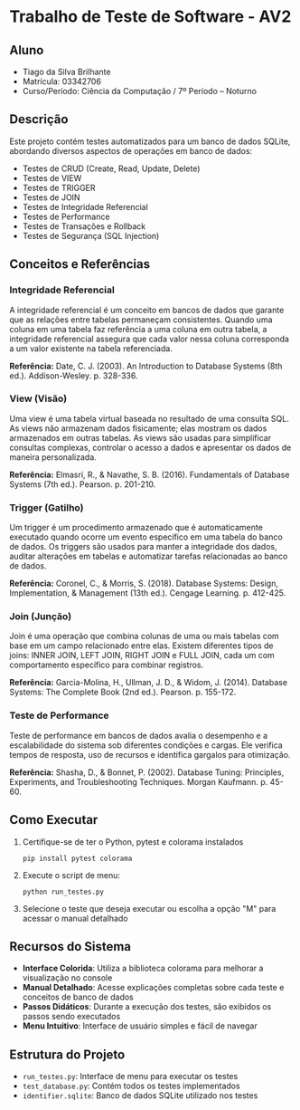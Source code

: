 # Trabalho de Teste de Software - AV2

## Aluno
- Tiago da Silva Brilhante
- Matrícula: 03342706
- Curso/Período: Ciência da Computação / 7º Período – Noturno

## Descrição
Este projeto contém testes automatizados para um banco de dados SQLite, abordando diversos aspectos de operações em banco de dados:
- Testes de CRUD (Create, Read, Update, Delete)
- Testes de VIEW
- Testes de TRIGGER
- Testes de JOIN
- Testes de Integridade Referencial
- Testes de Performance
- Testes de Transações e Rollback
- Testes de Segurança (SQL Injection)

## Conceitos e Referências

### Integridade Referencial
A integridade referencial é um conceito em bancos de dados que garante que as relações entre tabelas permaneçam consistentes. Quando uma coluna em uma tabela faz referência a uma coluna em outra tabela, a integridade referencial assegura que cada valor nessa coluna corresponda a um valor existente na tabela referenciada.

**Referência:** Date, C. J. (2003). An Introduction to Database Systems (8th ed.). Addison-Wesley. p. 328-336.

### View (Visão)
Uma view é uma tabela virtual baseada no resultado de uma consulta SQL. As views não armazenam dados fisicamente; elas mostram os dados armazenados em outras tabelas. As views são usadas para simplificar consultas complexas, controlar o acesso a dados e apresentar os dados de maneira personalizada.

**Referência:** Elmasri, R., & Navathe, S. B. (2016). Fundamentals of Database Systems (7th ed.). Pearson. p. 201-210.

### Trigger (Gatilho)
Um trigger é um procedimento armazenado que é automaticamente executado quando ocorre um evento específico em uma tabela do banco de dados. Os triggers são usados para manter a integridade dos dados, auditar alterações em tabelas e automatizar tarefas relacionadas ao banco de dados.

**Referência:** Coronel, C., & Morris, S. (2018). Database Systems: Design, Implementation, & Management (13th ed.). Cengage Learning. p. 412-425.

### Join (Junção)
Join é uma operação que combina colunas de uma ou mais tabelas com base em um campo relacionado entre elas. Existem diferentes tipos de joins: INNER JOIN, LEFT JOIN, RIGHT JOIN e FULL JOIN, cada um com comportamento específico para combinar registros.

**Referência:** Garcia-Molina, H., Ullman, J. D., & Widom, J. (2014). Database Systems: The Complete Book (2nd ed.). Pearson. p. 155-172.

### Teste de Performance
Teste de performance em bancos de dados avalia o desempenho e a escalabilidade do sistema sob diferentes condições e cargas. Ele verifica tempos de resposta, uso de recursos e identifica gargalos para otimização.

**Referência:** Shasha, D., & Bonnet, P. (2002). Database Tuning: Principles, Experiments, and Troubleshooting Techniques. Morgan Kaufmann. p. 45-60.

## Como Executar

1. Certifique-se de ter o Python, pytest e colorama instalados
   ```
   pip install pytest colorama
   ```
2. Execute o script de menu:
   ```
   python run_testes.py
   ```
3. Selecione o teste que deseja executar ou escolha a opção "M" para acessar o manual detalhado

## Recursos do Sistema
- **Interface Colorida**: Utiliza a biblioteca colorama para melhorar a visualização no console
- **Manual Detalhado**: Acesse explicações completas sobre cada teste e conceitos de banco de dados
- **Passos Didáticos**: Durante a execução dos testes, são exibidos os passos sendo executados
- **Menu Intuitivo**: Interface de usuário simples e fácil de navegar

## Estrutura do Projeto
- `run_testes.py`: Interface de menu para executar os testes
- `test_database.py`: Contém todos os testes implementados
- `identifier.sqlite`: Banco de dados SQLite utilizado nos testes
